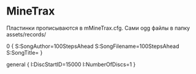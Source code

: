MineTrax
========

Пластинки прописываются в mMineTrax.cfg. Сами ogg файлы в папку assets/records/

0 {
        S:SongAuthor=100StepsAhead
        S:SongFilename=100StepsAhead
        S:SongTitle=
}

general {
        I:DiscStartID=15000
        I:NumberOfDiscs=1
}

